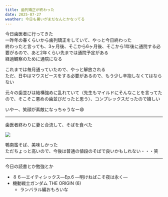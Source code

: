 ```yaml
---
title: 歯列矯正が終わった
date: 2025-07-27
weather: 今日も暑いがまだなんとかなってる
---
```

今日歯医者に行ってきた  
一昨年の春くらいから歯列矯正をしていて、やっと今日終わった  
終わったと言っても、3ヶ月後、そこから6ヶ月後、そこから1年後に通院する必要がるので、あと2年くらい先までは通院予定がある  
経過観察のために通院になる

これまでは毎月通っていたので、やっと解放される  
ただ、日中はマウスピースをする必要があるので、もう少し辛抱しなくてはならない

元々の歯並びは結構強めに乱れていて（先生もマイルドにそんなことを言ってたので、そこそこ悪めの歯並びだったと思う）、コンプレックスだったので嬉しい

いやー、笑顔が素敵になっちゃうなー😄

---

歯医者終わりに妻と合流して、そばを食べた

![](https://images.kechiiiiin.com/diary/20250921155533.jpeg)

鴨南蛮そば、美味しかった  
ただちょっと高いので、今後は普通の値段のそばで良いかもしれない・・・笑

---

今日の読書とか勉強とか
- ８６―エイティシックス―Ep.6 ―明けねばこそ夜は永く―
- 機動戦士ガンダム THE ORIGIN (6)
	- ランバラル編おもろいな
